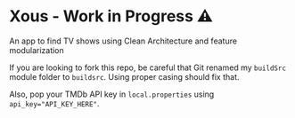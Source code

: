 # Xous - Work in Progress ⚠️

An app to find TV shows using Clean Architecture and feature modularization

If you are looking to fork this repo, be careful that Git renamed my `buildSrc` module folder to `buildsrc`. Using proper casing should fix that. 

Also, pop your TMDb API key in `local.properties` using `api_key="API_KEY_HERE"`.
